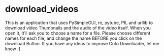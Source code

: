 # download_videos
This is an application that uses PySimpleGUI, re, pytube, PIL and urllib to download video Thumbnails and the audio of the video itself.
When you open it, it'll ask you to choose a name for a file. Please choose different names for each file, and change the name BEFORE you click on the download Button.
If you have any ideas to improve Cuto Downloader, let me know :]
